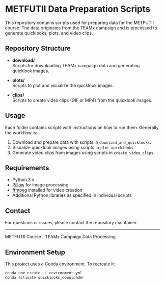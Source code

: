 # METFUTII Data Preparation Scripts

This repository contains scripts used for preparing data for the METFUTII course. The data originates from the TEAMx campaign and is processed to generate quicklooks, plots, and video clips.

## Repository Structure

- **download/**  
  Scripts for downloading TEAMx campaign data and generating quicklook images.

- **plots/**  
  Scripts to plot and visualize the quicklook images.

- **clips/**  
  Scripts to create video clips (GIF or MP4) from the quicklook images.

## Usage

Each folder contains scripts with instructions on how to run them. Generally, the workflow is:

1. Download and prepare data with scripts in `download_and_quicklooks`.
2. Visualize quicklook images using scripts in `plot_quicklooks`.
3. Generate video clips from images using scripts in `create_video_clips`.

## Requirements

- Python 3.x  
- [Pillow](https://python-pillow.org/) for image processing  
- [ffmpeg](https://ffmpeg.org/) installed for video creation  
- Additional Python libraries as specified in individual scripts

## Contact

For questions or issues, please contact the repository maintainer.

---
METFUTII Course | TEAMx Campaign Data Processing

## Environment Setup

This project uses a Conda environment. To recreate it:

```bash
conda env create -f environment.yml
conda activate quicklooks_downloader

